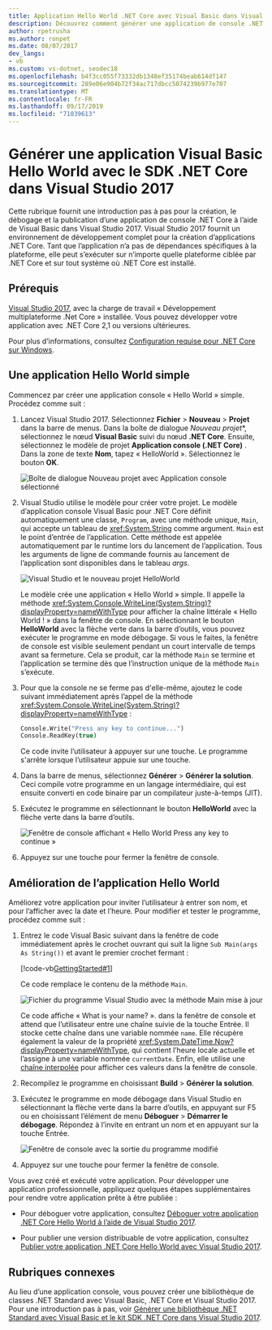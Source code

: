 ```yaml
---
title: Application Hello World .NET Core avec Visual Basic dans Visual Studio 2017
description: Découvrez comment générer une application de console .NET Core simple avec Visual Basic à l’aide de Visual Studio 2017.
author: rpetrusha
ms.author: ronpet
ms.date: 08/07/2017
dev_langs:
- vb
ms.custom: vs-dotnet, seodec18
ms.openlocfilehash: b4f3cc055f73332db1348ef35174beab614df147
ms.sourcegitcommit: 289e06e904b72f34ac717dbcc5074239b977e707
ms.translationtype: MT
ms.contentlocale: fr-FR
ms.lasthandoff: 09/17/2019
ms.locfileid: "71039613"
---
```

# <a name="build-a-visual-basic-hello-world-application-with-the-net-core-sdk-in-visual-studio-2017"></a>Générer une application Visual Basic Hello World avec le SDK .NET Core dans Visual Studio 2017

Cette rubrique fournit une introduction pas à pas pour la création, le débogage et la publication d’une application de console .NET Core à l’aide de Visual Basic dans Visual Studio 2017. Visual Studio 2017 fournit un environnement de développement complet pour la création d’applications .NET Core. Tant que l’application n’a pas de dépendances spécifiques à la plateforme, elle peut s’exécuter sur n’importe quelle plateforme ciblée par .NET Core et sur tout système où .NET Core est installé.

## <a name="prerequisites"></a>Prérequis

[Visual Studio 2017](https://aka.ms/vsdownload?utm_source=mscom&utm_campaign=msdocs), avec la charge de travail « Développement multiplateforme .Net Core » installée. Vous pouvez développer votre application avec .NET Core 2,1 ou versions ultérieures.

Pour plus d’informations, consultez [Configuration requise pour .NET Core sur Windows](../windows-prerequisites.md).

## <a name="a-simple-hello-world-application"></a>Une application Hello World simple

Commencez par créer une application console « Hello World » simple. Procédez comme suit :

1. Lancez Visual Studio 2017. Sélectionnez **Fichier** > **Nouveau** > **Projet** dans la barre de menus. Dans la boîte de dialogue *Nouveau projet*\*, sélectionnez le nœud **Visual Basic** suivi du nœud **.NET Core**. Ensuite, sélectionnez le modèle de projet **Application console (.NET Core)** . Dans la zone de texte **Nom**, tapez « HelloWorld ». Sélectionnez le bouton **OK**.

   ![Boîte de dialogue Nouveau projet avec Application console sélectionné](./media/vb-with-visual-studio/visual-studio-new-project.png)

1. Visual Studio utilise le modèle pour créer votre projet. Le modèle d’application console Visual Basic pour .NET Core définit automatiquement une classe, `Program`, avec une méthode unique, `Main`, qui accepte un tableau de <xref:System.String> comme argument. `Main` est le point d’entrée de l’application. Cette méthode est appelée automatiquement par le runtime lors du lancement de l’application. Tous les arguments de ligne de commande fournis au lancement de l’application sont disponibles dans le tableau *args*.

   ![Visual Studio et le nouveau projet HelloWorld](./media/vb-with-visual-studio/visual-studio-main-window.png)

   Le modèle crée une application « Hello World » simple. Il appelle la méthode <xref:System.Console.WriteLine(System.String)?displayProperty=nameWithType> pour afficher la chaîne littérale « Hello World ! » dans la fenêtre de console. En sélectionnant le bouton **HelloWorld** avec la flèche verte dans la barre d’outils, vous pouvez exécuter le programme en mode débogage. Si vous le faites, la fenêtre de console est visible seulement pendant un court intervalle de temps avant sa fermeture. Cela se produit, car la méthode `Main` se termine et l’application se termine dès que l’instruction unique de la méthode `Main` s’exécute.

1. Pour que la console ne se ferme pas d'elle-même, ajoutez le code suivant immédiatement après l’appel de la méthode <xref:System.Console.WriteLine(System.String)?displayProperty=nameWithType> :

   ```vb
   Console.Write("Press any key to continue...")
   Console.ReadKey(true)
   ```

   Ce code invite l’utilisateur à appuyer sur une touche. Le programme s'arrête lorsque l’utilisateur appuie sur une touche.

1. Dans la barre de menus, sélectionnez **Générer** > **Générer la solution**. Ceci compile votre programme en un langage intermédiaire, qui est ensuite converti en code binaire par un compilateur juste-à-temps (JIT).

1. Exécutez le programme en sélectionnant le bouton **HelloWorld** avec la flèche verte dans la barre d’outils.

   ![Fenêtre de console affichant « Hello World Press any key to continue »](./media/with-visual-studio/hello-world-console.png)

1. Appuyez sur une touche pour fermer la fenêtre de console.

## <a name="enhancing-the-hello-world-application"></a>Amélioration de l’application Hello World

Améliorez votre application pour inviter l’utilisateur à entrer son nom, et pour l’afficher avec la date et l’heure. Pour modifier et tester le programme, procédez comme suit :

1. Entrez le code Visual Basic suivant dans la fenêtre de code immédiatement après le crochet ouvrant qui suit la ligne `Sub Main(args As String())` et avant le premier crochet fermant :

   [!code-vb[GettingStarted#1](../../../samples/snippets/core/tutorials/vb-with-visual-studio/helloworld.vb#1)]

   Ce code remplace le contenu de la méthode `Main`.

   ![Fichier du programme Visual Studio avec la méthode Main mise à jour](./media/vb-with-visual-studio/visual-basic-code-window.png)

   Ce code affiche « What is your name? ». dans la fenêtre de console et attend que l’utilisateur entre une chaîne suivie de la touche Entrée. Il stocke cette chaîne dans une variable nommée `name`. Elle récupère également la valeur de la propriété <xref:System.DateTime.Now?displayProperty=nameWithType>, qui contient l’heure locale actuelle et l’assigne à une variable nommée `currentDate`. Enfin, elle utilise une [chaîne interpolée](../../visual-basic/programming-guide/language-features/strings/interpolated-strings.md) pour afficher ces valeurs dans la fenêtre de console.

1. Recompilez le programme en choisissant **Build** > **Générer la solution**.

1. Exécutez le programme en mode débogage dans Visual Studio en sélectionnant la flèche verte dans la barre d’outils, en appuyant sur F5 ou en choisissant l’élément de menu **Déboguer** > **Démarrer le débogage**. Répondez à l’invite en entrant un nom et en appuyant sur la touche Entrée.

   ![Fenêtre de console avec la sortie du programme modifié](./media/with-visual-studio/hello-world-update.png)

1. Appuyez sur une touche pour fermer la fenêtre de console.

Vous avez créé et exécuté votre application. Pour développer une application professionnelle, appliquez quelques étapes supplémentaires pour rendre votre application prête à être publiée :

- Pour déboguer votre application, consultez [Déboguer votre application .NET Core Hello World à l’aide de Visual Studio 2017](debugging-with-visual-studio.md).

- Pour publier une version distribuable de votre application, consultez [Publier votre application .NET Core Hello World avec Visual Studio 2017](publishing-with-visual-studio.md).

## <a name="related-topics"></a>Rubriques connexes

Au lieu d’une application console, vous pouvez créer une bibliothèque de classes .NET Standard avec Visual Basic, .NET Core et Visual Studio 2017. Pour une introduction pas à pas, voir [Générer une bibliothèque .NET Standard avec Visual Basic et le kit SDK .NET Core dans Visual Studio 2017](vb-library-with-visual-studio.md).
